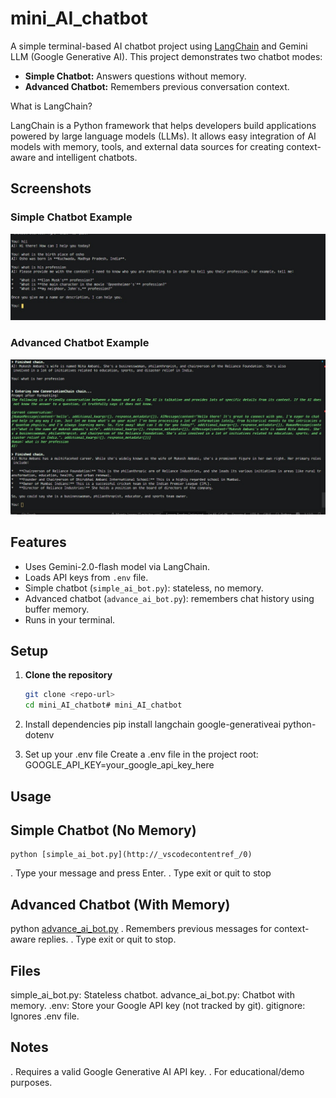 # mini_AI_chatbot

A simple terminal-based AI chatbot project using [LangChain](https://python.langchain.com/) and Gemini LLM (Google Generative AI). This project demonstrates two chatbot modes:
- **Simple Chatbot:** Answers questions without memory.
- **Advanced Chatbot:** Remembers previous conversation context.

What is LangChain?

LangChain is a Python framework that helps developers build applications powered by large language models (LLMs).
It allows easy integration of AI models with memory, tools, and external data sources for creating context-aware and intelligent chatbots.

 ## Screenshots

### Simple Chatbot Example
![Simple Chatbot Screenshot](images/simple.jpg)

### Advanced Chatbot Example
![Advanced Chatbot Screenshot](images/advance.jpg)

## Features

- Uses Gemini-2.0-flash model via LangChain.
- Loads API keys from `.env` file.
- Simple chatbot (`simple_ai_bot.py`): stateless, no memory.
- Advanced chatbot (`advance_ai_bot.py`): remembers chat history using buffer memory.
- Runs in your terminal.

## Setup

1. **Clone the repository**  
   ```sh
   git clone <repo-url>
   cd mini_AI_chatbot# mini_AI_chatbot
2. Install dependencies
       pip install langchain google-generativeai python-dotenv  
  
3. Set up your .env file
   Create a .env file in the project root:
    GOOGLE_API_KEY=your_google_api_key_here  

## Usage
## Simple Chatbot (No Memory)
    python [simple_ai_bot.py](http://_vscodecontentref_/0)   
. Type your message and press Enter.
. Type exit or quit to stop 

## Advanced Chatbot (With Memory)
python [advance_ai_bot.py](http://_vscodecontentref_/1)
. Remembers previous messages for context-aware replies.
. Type exit or quit to stop.

## Files
simple_ai_bot.py: Stateless chatbot.
advance_ai_bot.py: Chatbot with memory.
.env: Store your Google API key (not tracked by git).
gitignore: Ignores .env file.

## Notes
. Requires a valid Google Generative AI API key.
. For educational/demo purposes.


